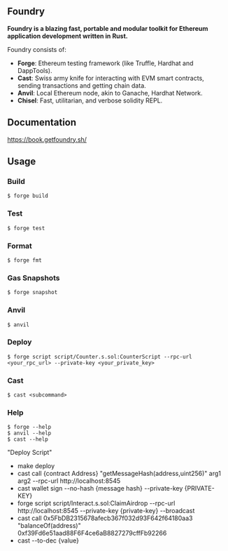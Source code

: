 ## Foundry

**Foundry is a blazing fast, portable and modular toolkit for Ethereum application development written in Rust.**

Foundry consists of:

-   **Forge**: Ethereum testing framework (like Truffle, Hardhat and DappTools).
-   **Cast**: Swiss army knife for interacting with EVM smart contracts, sending transactions and getting chain data.
-   **Anvil**: Local Ethereum node, akin to Ganache, Hardhat Network.
-   **Chisel**: Fast, utilitarian, and verbose solidity REPL.

## Documentation

https://book.getfoundry.sh/

## Usage

### Build

```shell
$ forge build
```

### Test

```shell
$ forge test
```

### Format

```shell
$ forge fmt
```

### Gas Snapshots

```shell
$ forge snapshot
```

### Anvil

```shell
$ anvil
```

### Deploy

```shell
$ forge script script/Counter.s.sol:CounterScript --rpc-url <your_rpc_url> --private-key <your_private_key>
```

### Cast

```shell
$ cast <subcommand>
```

### Help

```shell
$ forge --help
$ anvil --help
$ cast --help
```


"Deploy Script"
- make deploy
- cast call {contract Address} "getMessageHash(address,uint256)" arg1  arg2 --rpc-url http://localhost:8545
- cast wallet sign --no-hash {message hash} --private-key {PRIVATE-KEY}
- forge script script/Interact.s.sol:ClaimAirdrop  --rpc-url http://localhost:8545 --private-key {private-key} --broadcast
- cast call 0x5FbDB2315678afecb367f032d93F642f64180aa3 "balanceOf(address)" 0xf39Fd6e51aad88F6F4ce6aB8827279cffFb92266
- cast --to-dec {value}
